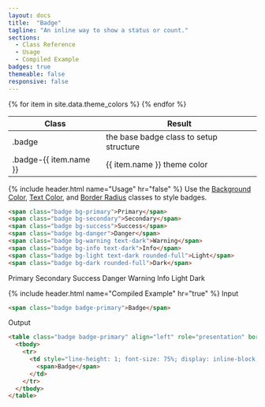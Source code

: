 ```yaml
---
layout: docs
title:  "Badge"
tagline: "An inline way to show a status or count."
sections:
  - Class Reference
  - Usage
  - Compiled Example
badges: true
themeable: false
responsive: false
---
```

<a class="anchor" name="class-reference"></a>
<div class="table-utilities">
  <table class="table">
    <thead>
      <tr>
        <th>Class</th>
        <th>Result</th>
      </tr>
    </thead>
    <tbody>
      <tr><td class="class">.badge</td><td class="result">the base badge class to setup structure</td></tr>
      {% for item in site.data.theme_colors %}
        <tr><td class="class">.badge-{{ item.name }}</td><td class="result">{{ item.name }} theme color</td></tr>
      {% endfor %}
    </tbody>
  </table>
</div>


{% include header.html name="Usage" hr="false" %}
Use the [Background Color](/docs/background-color), [Text Color](/docs/text-color), and [Border Radius](/docs/border-radius) classes to style badges.

```html
<span class="badge bg-primary">Primary</span>
<span class="badge bg-secondary">Secondary</span>
<span class="badge bg-success">Success</span>
<span class="badge bg-danger">Danger</span>
<span class="badge bg-warning text-dark">Warning</span>
<span class="badge bg-info text-dark">Info</span>
<span class="badge bg-light text-dark rounded-full">Light</span>
<span class="badge bg-dark rounded-full">Dark</span>
```

<span class="badge bg-primary">Primary</span>
<span class="badge bg-secondary">Secondary</span>
<span class="badge bg-success">Success</span>
<span class="badge bg-danger">Danger</span>
<span class="badge bg-warning text-dark">Warning</span>
<span class="badge bg-info text-dark">Info</span>
<span class="badge bg-light text-dark rounded-pill">Light</span>
<span class="badge bg-dark rounded-pill">Dark</span>

{% include header.html name="Compiled Example" hr="true" %}
<span class="badge rounded-pill badge-input">Input</span>
```html
<span class="badge badge-primary">Badge</span>
```

<span class="badge rounded-pill badge-output">Output</span>
```html
<table class="badge badge-primary" align="left" role="presentation" border="0" cellpadding="0" cellspacing="0">
  <tbody>
    <tr>
      <td style="line-height: 1; font-size: 75%; display: inline-block; font-weight: 700; white-space: nowrap; border-radius: 4px; margin: 0; padding: 4px 6.4px;" align="center" valign="baseline">
        <span>Badge</span>
      </td>
    </tr>
  </tbody>
</table>
```
